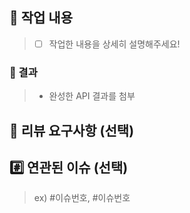 ## 📝 작업 내용
> - [ ] 작업한 내용을 상세히 설명해주세요!


### 📸 결과
> - 완성한 API 결과를 첨부


## 💬 리뷰 요구사항 (선택)


## #️⃣ 연관된 이슈 (선택)
> ex) #이슈번호, #이슈번호
